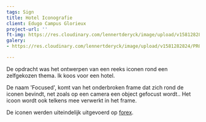 ```yaml
---
tags: Sign
title: Hotel Iconografie
client: Edugo Campus Glorieux
project-url: ''
ft-img: https://res.cloudinary.com/lennertderyck/image/upload/v1581282824/PROJECT_FOCUSED-1024x768_qw0kbk.jpg
galery:
- https://res.cloudinary.com/lennertderyck/image/upload/v1581282824/PROJECT_FOCUSED-1024x768_qw0kbk.jpg

---
```

De opdracht was het ontwerpen van een reeks iconen rond een zelfgekozen thema. Ik koos voor een hotel.   
  
De naam 'Focused', komt van het onderbroken frame dat zich rond de iconen bevindt, net zoals op een camera een object gefocust wordt.. Het icoon wordt ook telkens mee verwerkt in het frame.   
  
De iconen werden uiteindelijk uitgevoerd op [forex](https://lennertderyck.be/grafische-termen#forex).